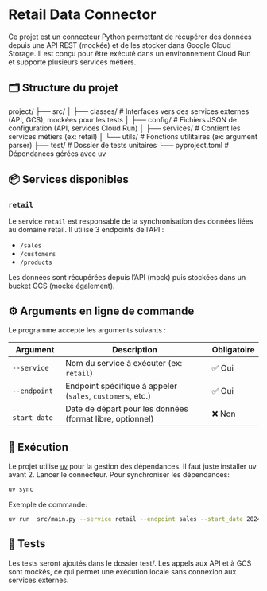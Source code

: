 # Retail Data Connector

Ce projet est un connecteur Python permettant de récupérer des données depuis une API REST (mockée) et de les stocker dans Google Cloud Storage. Il est conçu pour être exécuté dans un environnement Cloud Run et supporte plusieurs services métiers.

## 🗂 Structure du projet

project/
├── src/
│ ├── classes/ # Interfaces vers des services externes (API, GCS), mockées pour les tests
│ ├── config/ # Fichiers JSON de configuration (API, services Cloud Run)
│ ├── services/ # Contient les services métiers (ex: retail)
│ └── utils/ # Fonctions utilitaires (ex: argument parser)
├── test/ # Dossier de tests unitaires
└── pyproject.toml # Dépendances gérées avec uv

## 📦 Services disponibles

### `retail`

Le service `retail` est responsable de la synchronisation des données liées au domaine retail. Il utilise 3 endpoints de l’API :

- `/sales`
- `/customers`
- `/products`

Les données sont récupérées depuis l’API (mock) puis stockées dans un bucket GCS (mocké également).

## ⚙️ Arguments en ligne de commande

Le programme accepte les arguments suivants :

| Argument       | Description                                                | Obligatoire |
| -------------- | ---------------------------------------------------------- | ----------- |
| `--service`    | Nom du service à exécuter (ex: `retail`)                   | ✅ Oui      |
| `--endpoint`   | Endpoint spécifique à appeler (`sales`, `customers`, etc.) | ✅ Oui      |
| `--start_date` | Date de départ pour les données (format libre, optionnel)  | ❌ Non      |

## 🚀 Exécution

Le projet utilise [`uv`](https://github.com/astral-sh/uv) pour la gestion des dépendances. Il faut juste installer uv avant 2. Lancer le connecteur.
Pour synchroniser les dépendances:

```bash
uv sync
```

Exemple de commande:

```bash
uv run  src/main.py --service retail --endpoint sales --start_date 2024-07-01
```

## 🧪 Tests

Les tests seront ajoutés dans le dossier test/. Les appels aux API et à GCS sont mockés, ce qui permet une exécution locale sans connexion aux services externes.
